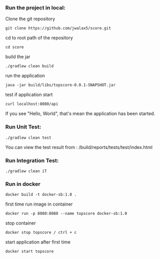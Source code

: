 ### Run the project in local:
Clone the git repository
```
git clone https://github.com/jwalax5/score.git
```

cd to root path of the repository
```
cd score
```

build the jar
```
./gradlew clean build
```
run the application
```
java -jar build/libs/topscore-0.0.1-SNAPSHOT.jar
```
test if application start
```
curl localhost:8080/api
```
If you see "Hello, World", that's mean the application has been started.


### Run Unit Test:
```
./gradlew clean test
```

You can view the test result from
: /build/reports/tests/test/index.html 

### Run Integration Test:
```
./gradlew clean iT
```

### Run in docker
```
docker build -t docker-sb:1.0 .
```
first time run image in container
```
docker run -p 8080:8080 --name topscore docker-sb:1.0
```
stop container
```
docker stop topscore / ctrl + c
```
start application after first time
```
docker start topscore
```